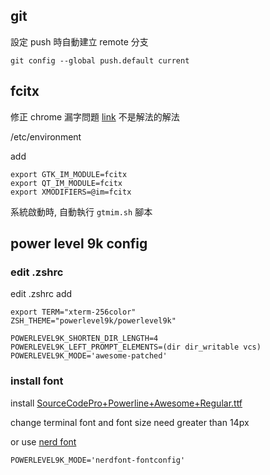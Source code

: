 ## git

設定 push 時自動建立 remote 分支

`git config --global push.default current`

## fcitx

修正 chrome 漏字問題 [link](https://github.com/fcitx/fcitx/issues/405)
不是解法的解法

/etc/environment

add 
```
export GTK_IM_MODULE=fcitx
export QT_IM_MODULE=fcitx
export XMODIFIERS=@im=fcitx
```
系統啟動時, 自動執行 `gtmim.sh` 腳本

## power level 9k config

### edit .zshrc

edit .zshrc add

```
export TERM="xterm-256color"
ZSH_THEME="powerlevel9k/powerlevel9k"

POWERLEVEL9K_SHORTEN_DIR_LENGTH=4
POWERLEVEL9K_LEFT_PROMPT_ELEMENTS=(dir dir_writable vcs)
POWERLEVEL9K_MODE='awesome-patched'
```

### install font
install [SourceCodePro+Powerline+Awesome+Regular.ttf](https://github.com/Falkor/dotfiles/blob/master/fonts/SourceCodePro%2BPowerline%2BAwesome%2BRegular.ttf)

change terminal font and font size need greater than 14px

or use [nerd font](https://github.com/ryanoasis/nerd-fonts)

```
POWERLEVEL9K_MODE='nerdfont-fontconfig'
```
